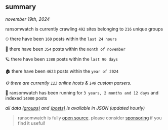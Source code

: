 
## summary
_november 19th, 2024_

ransomwatch is currently crawling `492` sites belonging to `216` unique groups

⏲ there have been `160` posts within the `last 24 hours`

🦈 there have been `354` posts within the `month of november`

🪐 there have been `1388` posts within the `last 90 days`

🏚 there have been `4623` posts within the `year of 2024`

_⚙️ there are currently `123` online hosts & `140` custom parsers._

🦕 ransomwatch has been running for `3 years, 2 months and 12 days` and indexed `14080` posts

_all data  [(groups)](http://ransomwhat.telemetry.ltd/groups) and [(posts)](http://ransomwhat.telemetry.ltd/posts) is available in JSON (updated hourly)_

> ransomwatch is fully [open source](https://github.com/joshhighet/ransomwatch#ransomwatch--). please consider [sponsoring](https://github.com/sponsors/joshhighet) if you find it useful!
